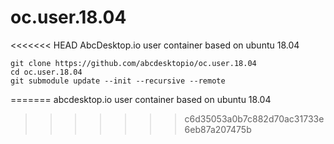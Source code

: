 # oc.user.18.04
<<<<<<< HEAD
AbcDesktop.io user container based on ubuntu 18.04

```
git clone https://github.com/abcdesktopio/oc.user.18.04
cd oc.user.18.04
git submodule update --init --recursive --remote
```
=======
abcdesktop.io user container based on ubuntu 18.04
>>>>>>> c6d35053a0b7c882d70ac31733e6eb87a207475b
